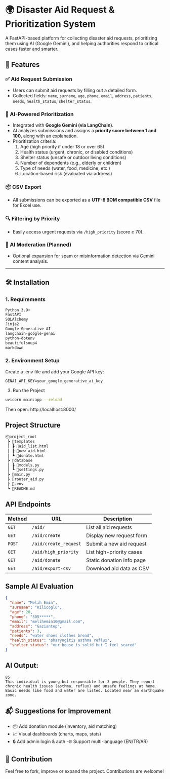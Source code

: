 # 🌍 Disaster Aid Request & Prioritization System

A FastAPI-based platform for collecting disaster aid requests, prioritizing them using AI (Google Gemini), and helping authorities respond to critical cases faster and smarter.

## 🚀 Features

### ✅ Aid Request Submission
- Users can submit aid requests by filling out a detailed form.
- Collected fields: `name`, `surname`, `age`, `phone`, `email`, `address`, `patients`, `needs`, `health_status`, `shelter_status`.

### 🧠 AI-Powered Prioritization
- Integrated with **Google Gemini (via LangChain)**.
- AI analyzes submissions and assigns a **priority score between 1 and 100**, along with an explanation.
- Prioritization criteria:
  1. Age (high priority if under 18 or over 65)
  2. Health status (urgent, chronic, or disabled conditions)
  3. Shelter status (unsafe or outdoor living conditions)
  4. Number of dependents (e.g., elderly or children)
  5. Type of needs (water, food, medicine, etc.)
  6. Location-based risk (evaluated via address)

### 📦 CSV Export
- All submissions can be exported as a **UTF-8 BOM compatible CSV** file for Excel use.

### 🔍 Filtering by Priority
- Easily access urgent requests via `/high_priority` (score ≥ 70).

### 🧹 AI Moderation (Planned)
- Optional expansion for spam or misinformation detection via Gemini content analysis.

---

## 🛠️ Installation

### 1. Requirements

```bash
Python 3.9+
FastAPI
SQLAlchemy
Jinja2
Google Generative AI
langchain-google-genai
python-dotenv
beautifulsoup4
markdown
```

### 2. Environment Setup
Create a .env file and add your Google API key:

```env
GENAI_API_KEY=your_google_generative_ai_key
```

3. Run the Project
```bash
uvicorn main:app --reload
```

Then open: http://localhost:8000/

## Project Structure
```bash
📦project_root
 ┣ 📂templates
 ┃ ┣ 📜aid_list.html
 ┃ ┣ 📜new_aid.html
 ┃ ┗ 📜donate.html
 ┣ 📂database
 ┃ ┣ 📜models.py
 ┃ ┗ 📜settings.py
 ┣ 📜main.py
 ┣ 📜router_aid.py
 ┣ 📜.env
 ┗ 📜README.md
```

## API Endpoints

| Method | URL                   | Description               |
| ------ | --------------------- | ------------------------- |
| `GET`  | `/aid/`               | List all aid requests     |
| `GET`  | `/aid/create`         | Display new request form  |
| `POST` | `/aid/create_request` | Submit a new aid request  |
| `GET`  | `/aid/high_priority`  | List high-priority cases  |
| `GET`  | `/aid/donate`         | Static donation info page |
| `GET`  | `/aid/export-csv`     | Download aid data as CSV  |

## Sample AI Evaluation

```json
{
  "name": "Melih Emin",
  "surname": "Kilicoglu",
  "age": 20,
  "phone": "505*****",
  "email": "melihemin10@gmail.com",
  "address": "Gaziantep",
  "patients": 3,
  "needs": "water shoes clothes bread",
  "health_status": "pharyngitis asthma reflux",
  "shelter_status": "our house is solid but I feel scared"
}
```

## AI Output:

```pgsql
85
This individual is young but responsible for 3 people. They report chronic health issues (asthma, reflux) and unsafe feelings at home. Basic needs like food and water are listed. Located near an earthquake zone.
```
## 📬 Suggestions for Improvement
- 📦 Add donation module (inventory, aid matching)
- 📈 Visual dashboards (charts, maps, stats)
- 🔒 Add admin login & auth
-🌐 Support multi-language (EN/TR/AR)

## 🤝 Contribution
Feel free to fork, improve or expand the project. Contributions are welcome!
